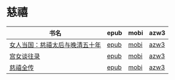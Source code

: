 # 慈禧

| 书名 | epub | mobi | azw3 |
| --- | --- | --- | --- |
| [女人当国：慈禧太后与晚清五十年](None) | [epub](None) | [mobi](None) | [azw3](None) |
| [宫女谈往录](http://ct.dalanmei.com/f/31084289-571786608-d933c5) | [epub](http://ct.dalanmei.com/f/31084289-571786608-d933c5) | [mobi](http://ct.dalanmei.com/f/31084289-571452769-a04017) | [azw3](http://ct.dalanmei.com/f/31084289-571885842-7fadbb) |
| [慈禧全传](http://ct.dalanmei.com/f/31084289-571789987-aebbb6) | [epub](http://ct.dalanmei.com/f/31084289-571789987-aebbb6) | [mobi](http://ct.dalanmei.com/f/31084289-571457150-fef9ac) | [azw3](http://ct.dalanmei.com/f/31084289-571895456-8b274e) |
